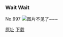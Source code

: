 ### Wait Wait
No.997
![图片不见了~~~](https://imgs.xkcd.com/comics/wait_wait.png)

[原址](https://xkcd.com//997) [下载](https://imgs.xkcd.com/comics/wait_wait.png)

